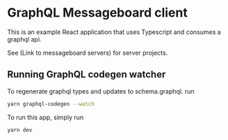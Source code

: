 # GraphQL Messageboard client

This is an example React application that uses Typescript and consumes a graphql api. 

See (Link to messageboard servers) for server projects.

## Running GraphQL codegen watcher

To regenerate graphql types and updates to schema.graphql. run 

```bash
yarn graphql-codegen --watch
```

To run this app, simply run 

```bash
yarn dev
```

